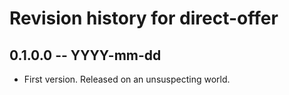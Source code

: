 # Revision history for direct-offer

## 0.1.0.0 -- YYYY-mm-dd

* First version. Released on an unsuspecting world.
